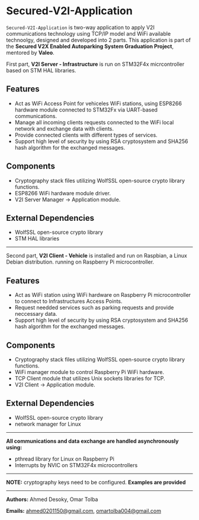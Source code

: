 # Secured-V2I-Application

`Secured-V2I-Application` is two-way application to apply V2I communications technology using TCP/IP model and WiFi available technoolgy, designed and developed into 2 parts.
This application is part of the **Secured V2X Enabled Autoparking System Graduation Project**, mentored by **Valeo**.

First part, **V2I Server - Infrastructure** is run on STM32F4x micrcontroller based on STM HAL libraries. 

## Features
- Act as WiFi Access Point for vehiceles WiFi stations, using ESP8266 hardware module connected to STM32Fx via UART-based communications.
- Manage all incoming clients requests connected to the WiFi local network and exchange data with clients.
- Provide connected clients with different types of services.
- Support high level of security by using RSA cryptosystem and SHA256 hash algorithm for the exchanged messages.

## Components
- Cryptography stack files utilizing WolfSSL open-source crypto library functions.
- ESP8266 WiFi hardware module driver.
- V2I Server Manager -> Application module.

## External Dependencies
- WolfSSL open-source crypto library
- STM HAL libraries

---

Second part, **V2I Client - Vehicle** is installed and run on Raspbian, a Linux Debian distribution. running on Raspberry Pi microcontroller.

## Features
- Act as WiFi station using WiFi hardware on Raspberry Pi microcontroller to connect to Infrastructures Access Points.
- Request needded services such as parking requests and provide neccessary data.
- Support high level of security by using RSA cryptosystem and SHA256 hash algorithm for the exchanged messages.

## Components
- Cryptography stack files utilizing WolfSSL open-source crypto library functions.
- WiFi manager module to control Raspberry Pi WiFi hardware.
- TCP Client module that utilizes Unix sockets libraries for TCP.
- V2I Client -> Application module.

## External Dependencies
- WolfSSL open-source crypto library
- network manager for Linux

---

**All communications and data exchange are handled asynchronously using:**
- pthread library for Linux on Raspberry Pi
- Interrupts by NVIC on STM32F4x microcontrollers

---

**NOTE:** cryptography keys need to be configured. 
**Examples are provided**

---

**Authors:**
	Ahmed Desoky,
  Omar Tolba
	
**Emails:**
	ahmed0201150@gmail.com,
	omartolba004@gmail.com

